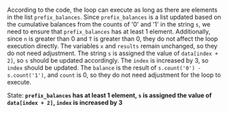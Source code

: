 According to the code, the loop can execute as long as there are elements in the list `prefix_balances`. Since `prefix_balances` is a list updated based on the cumulative balances from the counts of '0' and '1' in the string `s`, we need to ensure that `prefix_balances` has at least 1 element. Additionally, since `n` is greater than 0 and `T` is greater than 0, they do not affect the loop execution directly. The variables `x` and `results` remain unchanged, so they do not need adjustment. The string `s` is assigned the value of `data[index + 2]`, so `s` should be updated accordingly. The `index` is increased by 3, so `index` should be updated. The `balance` is the result of `s.count('0') - s.count('1')`, and `count` is 0, so they do not need adjustment for the loop to execute.

State: **`prefix_balances` has at least 1 element, `s` is assigned the value of `data[index + 2]`, `index` is increased by 3**